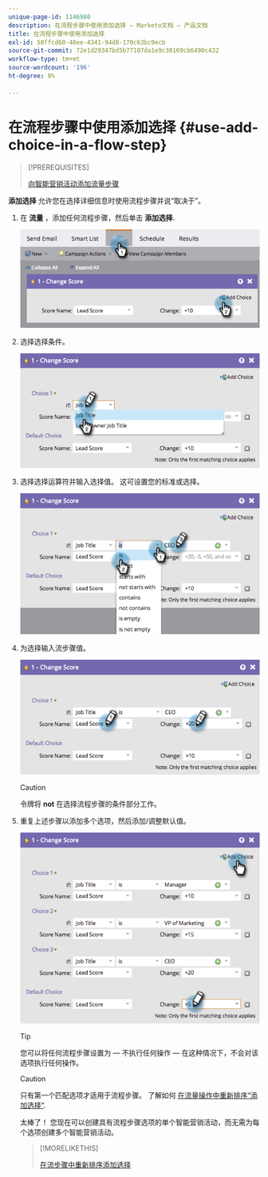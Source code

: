 ```yaml
---
unique-page-id: 1146980
description: 在流程步骤中使用添加选择 — Marketo文档 — 产品文档
title: 在流程步骤中使用添加选择
exl-id: 50ffcd60-48ee-4341-94d8-170c63bc9ecb
source-git-commit: 72e1d29347bd5b77107da1e9c30169cb6490c432
workflow-type: tm+mt
source-wordcount: '196'
ht-degree: 0%

---
```


# 在流程步骤中使用添加选择 {#use-add-choice-in-a-flow-step}

>[!PREREQUISITES]
>
>[向智能营销活动添加流量步骤](/help/marketo/product-docs/core-marketo-concepts/smart-campaigns/flow-actions/add-a-flow-step-to-a-smart-campaign.md)

**添加选择** 允许您在选择详细信息时使用流程步骤并说“取决于”。

1. 在 **流量** ，添加任何流程步骤，然后单击 **添加选择**.

   ![](assets/image2014-9-22-11-3a58-3a20.png)

1. 选择选择条件。

   ![](assets/image2014-9-22-11-3a58-3a50.png)

1. 选择选择运算符并输入选择值。 这可设置您的标准或选择。

   ![](assets/image2014-9-22-11-3a58-3a54.png)

1. 为选择输入流步骤值。

   ![](assets/image2014-9-22-11-3a58-3a57.png)

   >[!CAUTION]
   >
   >令牌将 **not** 在选择流程步骤的条件部分工作。

1. 重复上述步骤以添加多个选项，然后添加/调整默认值。

   ![](assets/image2014-9-22-11-3a58-3a59.png)

   >[!TIP]
   >
   >您可以将任何流程步骤设置为 — 不执行任何操作 — 在这种情况下，不会对该选项执行任何操作。

   >[!CAUTION]
   >
   >只有第一个匹配选项才适用于流程步骤。 了解如何  [在流量操作中重新排序“添加选择”](/help/marketo/product-docs/core-marketo-concepts/smart-campaigns/flow-actions/reorder-add-choice-in-a-flow-step.md).

   太棒了！ 您现在可以创建具有流程步骤选项的单个智能营销活动，而无需为每个选项创建多个智能营销活动。

   >[!MORELIKETHIS]
   >
   >[在流步骤中重新排序添加选择](/help/marketo/product-docs/core-marketo-concepts/smart-campaigns/flow-actions/reorder-add-choice-in-a-flow-step.md)
